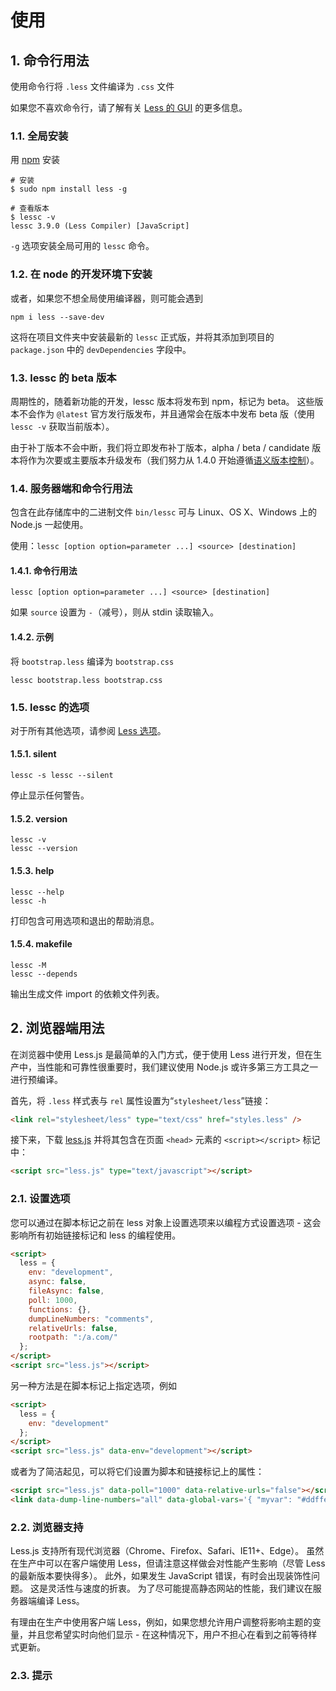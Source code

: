 # 使用

## 1. 命令行用法

使用命令行将 `.less` 文件编译为 `.css` 文件

如果您不喜欢命令行，请了解有关 [Less 的 GUI](http://lesscss.org/tools/#guis-for-less) 的更多信息。

### 1.1. 全局安装

用 [npm](https://www.npmjs.org/) 安装

```shell
# 安装
$ sudo npm install less -g

# 查看版本
$ lessc -v
lessc 3.9.0 (Less Compiler) [JavaScript]
```

`-g` 选项安装全局可用的 `lessc` 命令。

### 1.2. 在 node 的开发环境下安装

或者，如果您不想全局使用编译器，则可能会遇到

```shell
npm i less --save-dev
```

这将在项目文件夹中安装最新的 `lessc` 正式版，并将其添加到项目的 `package.json` 中的 `devDependencies` 字段中。

### 1.3. lessc 的 beta 版本

周期性的，随着新功能的开发，lessc 版本将发布到 npm，标记为 beta。 这些版本不会作为 `@latest` 官方发行版发布，并且通常会在版本中发布 beta 版（使用 `lessc -v` 获取当前版本）。

由于补丁版本不会中断，我们将立即发布补丁版本，alpha / beta / candidate 版本将作为次要或主要版本升级发布（我们努力从 1.4.0 开始遵循[语义版本控制](http://semver.org/)）。

### 1.4. 服务器端和命令行用法

包含在此存储库中的二进制文件 `bin/lessc` 可与 Linux、OS X、Windows 上的 Node.js 一起使用。

使用：`lessc [option option=parameter ...] <source> [destination]`

#### 1.4.1. 命令行用法

```shell
lessc [option option=parameter ...] <source> [destination]
```

如果 `source` 设置为 `-`（减号），则从 stdin 读取输入。

#### 1.4.2. 示例

将 `bootstrap.less` 编译为 `bootstrap.css`

```shell
lessc bootstrap.less bootstrap.css
```

### 1.5. lessc 的选项

对于所有其他选项，请参阅 [Less 选项](http://lesscss.org/usage/#less-options)。

#### 1.5.1. silent

```shell
lessc -s lessc --silent
```

停止显示任何警告。

#### 1.5.2. version

```shell
lessc -v
lessc --version
```

#### 1.5.3. help

```shell
lessc --help
lessc -h
```

打印包含可用选项和退出的帮助消息。

#### 1.5.4. makefile

```shell
lessc -M
lessc --depends
```

输出生成文件 import 的依赖文件列表。

## 2. 浏览器端用法

在浏览器中使用 Less.js 是最简单的入门方式，便于使用 Less 进行开发，但在生产中，当性能和可靠性很重要时，我们建议使用 Node.js 或许多第三方工具之一进行预编译。

首先，将 `.less` 样式表与 `rel` 属性设置为“`stylesheet/less`”链接：

```html
<link rel="stylesheet/less" type="text/css" href="styles.less" />
```

接下来，下载 [less.js](https://github.com/less/less.js/archive/master.zip) 并将其包含在页面 `<head>` 元素的 `<script></script>` 标记中：

```html
<script src="less.js" type="text/javascript"></script>
```

### 2.1. 设置选项

您可以通过在脚本标记之前在 less 对象上设置选项来以编程方式设置选项 - 这会影响所有初始链接标记和 less 的编程使用。

```html
<script>
  less = {
    env: "development",
    async: false,
    fileAsync: false,
    poll: 1000,
    functions: {},
    dumpLineNumbers: "comments",
    relativeUrls: false,
    rootpath: ":/a.com/"
  };
</script>
<script src="less.js"></script>
```

另一种方法是在脚本标记上指定选项，例如

```html
<script>
  less = {
    env: "development"
  };
</script>
<script src="less.js" data-env="development"></script>
```

或者为了简洁起见，可以将它们设置为脚本和链接标记上的属性：

```html
<script src="less.js" data-poll="1000" data-relative-urls="false"></script>
<link data-dump-line-numbers="all" data-global-vars='{ "myvar": "#ddffee", "mystr": "\"quoted\"" }' rel="stylesheet/less" type="text/css" href="less/styles.less">
```

### 2.2. 浏览器支持

Less.js 支持所有现代浏览器（Chrome、Firefox、Safari、IE11+、Edge）。 虽然在生产中可以在客户端使用 Less，但请注意这样做会对性能产生影响（尽管 Less 的最新版本要快得多）。 此外，如果发生 JavaScript 错误，有时会出现装饰性问题。 这是灵活性与速度的折衷。 为了尽可能提高静态网站的性能，我们建议在服务器端编译 Less。

有理由在生产中使用客户端 Less，例如，如果您想允许用户调整将影响主题的变量，并且您希望实时向他们显示 - 在这种情况下，用户不担心在看到之前等待样式更新。

### 2.3. 提示